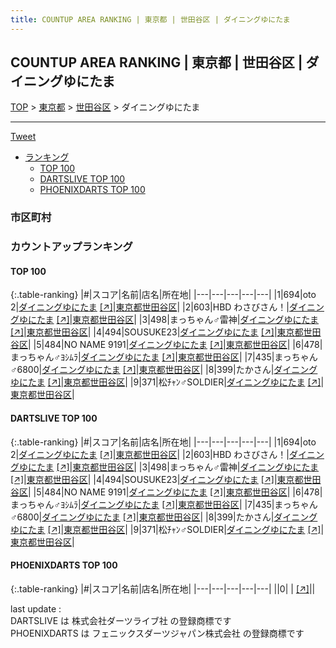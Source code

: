 ```yaml
---
title: COUNTUP AREA RANKING | 東京都 | 世田谷区 | ダイニングゆにたま
---
```

## COUNTUP AREA RANKING | 東京都 | 世田谷区 | ダイニングゆにたま

[TOP](/darts/rank/) > [東京都](/darts/rank/東京都/) > [世田谷区](/darts/rank/東京都/世田谷区/) > ダイニングゆにたま

___

<a href="https://twitter.com/share?ref_src=twsrc%5Etfw" data-text="COUNTUP AREA RANKING | 東京都世田谷区ダイニングゆにたま" class="twitter-share-button" data-hashtags="DARTSLIVE,PHOENIXDARTS,darts,ダーツ" data-show-count="false">Tweet</a>

* [ランキング](#カウントアップランキング)
    * [TOP 100](#top-100)
    * [DARTSLIVE TOP 100](#dartslive-top-100)
    * [PHOENIXDARTS TOP 100](#phoenixdarts-top-100)

### 市区町村

<ul>

</ul>

### カウントアップランキング

#### TOP 100



{:.table-ranking}
|#|スコア|名前|店名|所在地|
|---|---|---|---|---|
|1|694|<span class="rank-name-dl">oto 2</span>|<a href="/darts/rank/shops/21468997619c70870d9b047a20a7ba1e.html">ダイニングゆにたま</a> <a href="https://search.dartslive.com/jp/shop/21468997619c70870d9b047a20a7ba1e">[↗]</a>|<a href="/darts/rank/東京都/世田谷区">東京都世田谷区</a>|
|2|603|<span class="rank-name-dl">HBD わさびさん！</span>|<a href="/darts/rank/shops/21468997619c70870d9b047a20a7ba1e.html">ダイニングゆにたま</a> <a href="https://search.dartslive.com/jp/shop/21468997619c70870d9b047a20a7ba1e">[↗]</a>|<a href="/darts/rank/東京都/世田谷区">東京都世田谷区</a>|
|3|498|<span class="rank-name-dl">まっちゃん♂雷神</span>|<a href="/darts/rank/shops/21468997619c70870d9b047a20a7ba1e.html">ダイニングゆにたま</a> <a href="https://search.dartslive.com/jp/shop/21468997619c70870d9b047a20a7ba1e">[↗]</a>|<a href="/darts/rank/東京都/世田谷区">東京都世田谷区</a>|
|4|494|<span class="rank-name-dl">SOUSUKE23</span>|<a href="/darts/rank/shops/21468997619c70870d9b047a20a7ba1e.html">ダイニングゆにたま</a> <a href="https://search.dartslive.com/jp/shop/21468997619c70870d9b047a20a7ba1e">[↗]</a>|<a href="/darts/rank/東京都/世田谷区">東京都世田谷区</a>|
|5|484|<span class="rank-name-dl">NO NAME 9191</span>|<a href="/darts/rank/shops/21468997619c70870d9b047a20a7ba1e.html">ダイニングゆにたま</a> <a href="https://search.dartslive.com/jp/shop/21468997619c70870d9b047a20a7ba1e">[↗]</a>|<a href="/darts/rank/東京都/世田谷区">東京都世田谷区</a>|
|6|478|<span class="rank-name-dl">まっちゃん♂ﾖｼﾑﾗ</span>|<a href="/darts/rank/shops/21468997619c70870d9b047a20a7ba1e.html">ダイニングゆにたま</a> <a href="https://search.dartslive.com/jp/shop/21468997619c70870d9b047a20a7ba1e">[↗]</a>|<a href="/darts/rank/東京都/世田谷区">東京都世田谷区</a>|
|7|435|<span class="rank-name-dl">まっちゃん♂6800</span>|<a href="/darts/rank/shops/21468997619c70870d9b047a20a7ba1e.html">ダイニングゆにたま</a> <a href="https://search.dartslive.com/jp/shop/21468997619c70870d9b047a20a7ba1e">[↗]</a>|<a href="/darts/rank/東京都/世田谷区">東京都世田谷区</a>|
|8|399|<span class="rank-name-dl">たかさん</span>|<a href="/darts/rank/shops/21468997619c70870d9b047a20a7ba1e.html">ダイニングゆにたま</a> <a href="https://search.dartslive.com/jp/shop/21468997619c70870d9b047a20a7ba1e">[↗]</a>|<a href="/darts/rank/東京都/世田谷区">東京都世田谷区</a>|
|9|371|<span class="rank-name-dl">松ﾁｬﾝ♂SOLDIER</span>|<a href="/darts/rank/shops/21468997619c70870d9b047a20a7ba1e.html">ダイニングゆにたま</a> <a href="https://search.dartslive.com/jp/shop/21468997619c70870d9b047a20a7ba1e">[↗]</a>|<a href="/darts/rank/東京都/世田谷区">東京都世田谷区</a>|


#### DARTSLIVE TOP 100



{:.table-ranking}
|#|スコア|名前|店名|所在地|
|---|---|---|---|---|
|1|694|<span class="rank-name-dl">oto 2</span>|<a href="/darts/rank/shops/21468997619c70870d9b047a20a7ba1e.html">ダイニングゆにたま</a> <a href="https://search.dartslive.com/jp/shop/21468997619c70870d9b047a20a7ba1e">[↗]</a>|<a href="/darts/rank/東京都/世田谷区">東京都世田谷区</a>|
|2|603|<span class="rank-name-dl">HBD わさびさん！</span>|<a href="/darts/rank/shops/21468997619c70870d9b047a20a7ba1e.html">ダイニングゆにたま</a> <a href="https://search.dartslive.com/jp/shop/21468997619c70870d9b047a20a7ba1e">[↗]</a>|<a href="/darts/rank/東京都/世田谷区">東京都世田谷区</a>|
|3|498|<span class="rank-name-dl">まっちゃん♂雷神</span>|<a href="/darts/rank/shops/21468997619c70870d9b047a20a7ba1e.html">ダイニングゆにたま</a> <a href="https://search.dartslive.com/jp/shop/21468997619c70870d9b047a20a7ba1e">[↗]</a>|<a href="/darts/rank/東京都/世田谷区">東京都世田谷区</a>|
|4|494|<span class="rank-name-dl">SOUSUKE23</span>|<a href="/darts/rank/shops/21468997619c70870d9b047a20a7ba1e.html">ダイニングゆにたま</a> <a href="https://search.dartslive.com/jp/shop/21468997619c70870d9b047a20a7ba1e">[↗]</a>|<a href="/darts/rank/東京都/世田谷区">東京都世田谷区</a>|
|5|484|<span class="rank-name-dl">NO NAME 9191</span>|<a href="/darts/rank/shops/21468997619c70870d9b047a20a7ba1e.html">ダイニングゆにたま</a> <a href="https://search.dartslive.com/jp/shop/21468997619c70870d9b047a20a7ba1e">[↗]</a>|<a href="/darts/rank/東京都/世田谷区">東京都世田谷区</a>|
|6|478|<span class="rank-name-dl">まっちゃん♂ﾖｼﾑﾗ</span>|<a href="/darts/rank/shops/21468997619c70870d9b047a20a7ba1e.html">ダイニングゆにたま</a> <a href="https://search.dartslive.com/jp/shop/21468997619c70870d9b047a20a7ba1e">[↗]</a>|<a href="/darts/rank/東京都/世田谷区">東京都世田谷区</a>|
|7|435|<span class="rank-name-dl">まっちゃん♂6800</span>|<a href="/darts/rank/shops/21468997619c70870d9b047a20a7ba1e.html">ダイニングゆにたま</a> <a href="https://search.dartslive.com/jp/shop/21468997619c70870d9b047a20a7ba1e">[↗]</a>|<a href="/darts/rank/東京都/世田谷区">東京都世田谷区</a>|
|8|399|<span class="rank-name-dl">たかさん</span>|<a href="/darts/rank/shops/21468997619c70870d9b047a20a7ba1e.html">ダイニングゆにたま</a> <a href="https://search.dartslive.com/jp/shop/21468997619c70870d9b047a20a7ba1e">[↗]</a>|<a href="/darts/rank/東京都/世田谷区">東京都世田谷区</a>|
|9|371|<span class="rank-name-dl">松ﾁｬﾝ♂SOLDIER</span>|<a href="/darts/rank/shops/21468997619c70870d9b047a20a7ba1e.html">ダイニングゆにたま</a> <a href="https://search.dartslive.com/jp/shop/21468997619c70870d9b047a20a7ba1e">[↗]</a>|<a href="/darts/rank/東京都/世田谷区">東京都世田谷区</a>|


#### PHOENIXDARTS TOP 100



{:.table-ranking}
|#|スコア|名前|店名|所在地|
|---|---|---|---|---|
||0|<span class="rank-name-dl"> </span>|<a href="/darts/rank/shops/.html"></a> <a href="">[↗]</a>|<a href="/darts/rank//"></a>|


<div class="footer border-top border-gray-light mt-5 pt-3 text-right text-gray">
    last update : <span style="font-weight: italic" id="foot_last_modified"></span><br />
    DARTSLIVE は 株式会社ダーツライブ社 の登録商標です<br />
    PHOENIXDARTS は フェニックスダーツジャパン株式会社 の登録商標です<br />
</div>

<script src="https://cdnjs.cloudflare.com/ajax/libs/jquery.tablesorter/2.31.3/js/jquery.tablesorter.min.js" integrity="sha512-qzgd5cYSZcosqpzpn7zF2ZId8f/8CHmFKZ8j7mU4OUXTNRd5g+ZHBPsgKEwoqxCtdQvExE5LprwwPAgoicguNg==" crossorigin="anonymous" referrerpolicy="no-referrer"></script>
<link rel="stylesheet" href="https://cdnjs.cloudflare.com/ajax/libs/jquery.tablesorter/2.31.3/css/theme.default.min.css" integrity="sha512-wghhOJkjQX0Lh3NSWvNKeZ0ZpNn+SPVXX1Qyc9OCaogADktxrBiBdKGDoqVUOyhStvMBmJQ8ZdMHiR3wuEq8+w==" crossorigin="anonymous" referrerpolicy="no-referrer" />
<script>
$(function() {
    $(".table-ranking").tablesorter({sortList:[[0, 0]]});
    $("#foot_last_modified").text(formatDate(new Date(document.lastModified), 'yyyy-MM-dd HH:mm:ss'));
});
</script>

<script async src="https://platform.twitter.com/widgets.js" charset="utf-8"></script>